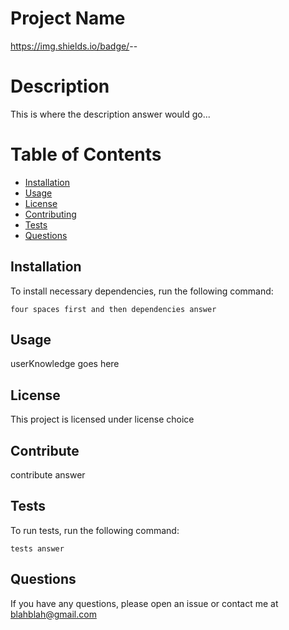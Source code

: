 # Project Name

https://img.shields.io/badge/<LABEL>-<MESSAGE>-<COLOR>

# Description

This is where the description answer would go...

# Table of Contents

- [Installation](#Installation)
- [Usage](#Usage)
- [License](#License)
- [Contributing](#Contribute)
- [Tests](#Tests)
- [Questions](#Questions)

## Installation 

To install necessary dependencies, run the following command:

    four spaces first and then dependencies answer

## Usage

userKnowledge goes here

## License

This project is licensed under license choice

## Contribute

contribute answer

## Tests

To run tests, run the following command:

    tests answer

## Questions

If you have any questions, please open an issue or contact me at blahblah@gmail.com




